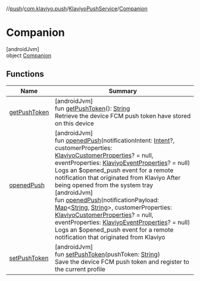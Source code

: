 //[push](../../../../index.md)/[com.klaviyo.push](../../index.md)/[KlaviyoPushService](../index.md)/[Companion](index.md)

# Companion

[androidJvm]\
object [Companion](index.md)

## Functions

| Name | Summary |
|---|---|
| [getPushToken](get-push-token.md) | [androidJvm]<br>fun [getPushToken](get-push-token.md)(): [String](https://kotlinlang.org/api/latest/jvm/stdlib/kotlin/-string/index.html)<br>Retrieve the device FCM push token  have stored on this device |
| [openedPush](opened-push.md) | [androidJvm]<br>fun [openedPush](opened-push.md)(notificationIntent: [Intent](https://developer.android.com/reference/kotlin/android/content/Intent.html)?, customerProperties: [KlaviyoCustomerProperties](../../../../../../sdk/core/core/com.klaviyo.coresdk.networking/-klaviyo-customer-properties/index.md)? = null, eventProperties: [KlaviyoEventProperties](../../../../../../sdk/core/core/com.klaviyo.coresdk.networking/-klaviyo-event-properties/index.md)? = null)<br>Logs an $opened_push event for a remote notification that originated from Klaviyo After being opened from the system tray<br>[androidJvm]<br>fun [openedPush](opened-push.md)(notificationPayload: [Map](https://kotlinlang.org/api/latest/jvm/stdlib/kotlin.collections/-map/index.html)&lt;[String](https://kotlinlang.org/api/latest/jvm/stdlib/kotlin/-string/index.html), [String](https://kotlinlang.org/api/latest/jvm/stdlib/kotlin/-string/index.html)&gt;, customerProperties: [KlaviyoCustomerProperties](../../../../../../sdk/core/core/com.klaviyo.coresdk.networking/-klaviyo-customer-properties/index.md)? = null, eventProperties: [KlaviyoEventProperties](../../../../../../sdk/core/core/com.klaviyo.coresdk.networking/-klaviyo-event-properties/index.md)? = null)<br>Logs an $opened_push event for a remote notification that originated from Klaviyo |
| [setPushToken](set-push-token.md) | [androidJvm]<br>fun [setPushToken](set-push-token.md)(pushToken: [String](https://kotlinlang.org/api/latest/jvm/stdlib/kotlin/-string/index.html))<br>Save the device FCM push token and register to the current profile |
